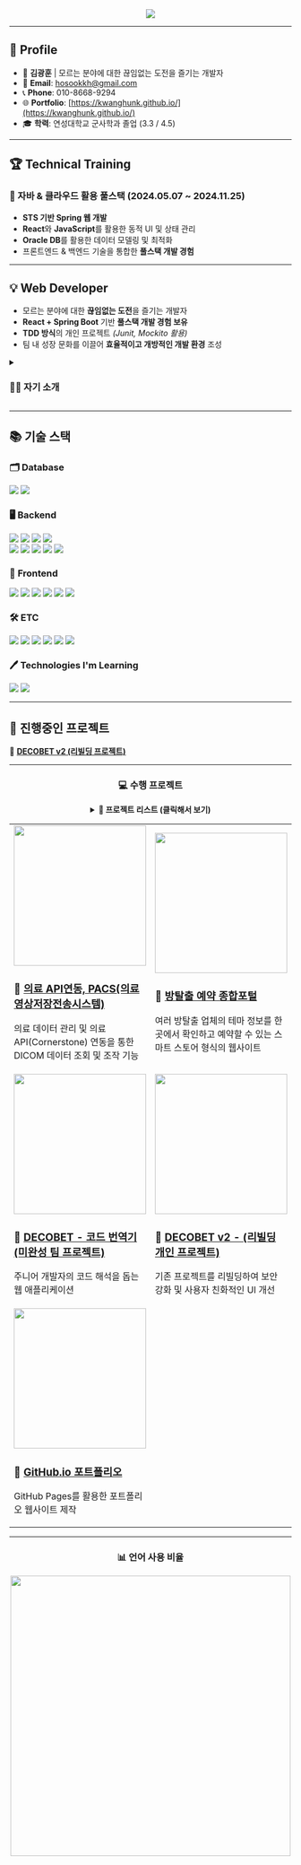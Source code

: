 <div align="center">
  	<img src="https://capsule-render.vercel.app/api?section=header&type=rounded&color=auto&height=200&text=kwanghunk%20github&animation=twinkling">
</div>

---

## 🚀 Profile  
- 👨 **김광훈** | 모르는 분야에 대한 끊임없는 도전을 즐기는 개발자 
- 📧 **Email**: hosookkh@gmail.com  
- 📞 **Phone**: 010-8668-9294  
- 🌐 **Portfolio**: [https://kwanghunk.github.io/](https://kwanghunk.github.io/)  
- 🎓 **학력**: 연성대학교 군사학과 졸업 (3.3 / 4.5)

---

## 🏆 **Technical Training**  
### 🚀 자바 & 클라우드 활용 풀스택 (2024.05.07 ~ 2024.11.25)
- **STS 기반 Spring 웹 개발**
- **React**와 **JavaScript**를 활용한 동적 UI 및 상태 관리
- **Oracle DB**를 활용한 데이터 모델링 및 최적화 
- 프론트엔드 & 백엔드 기술을 통합한 **풀스택 개발 경험**  

---

## 💡 Web Developer 
- 모르는 분야에 대한 **끊임없는 도전**을 즐기는 개발자 
- **React + Spring Boot** 기반 **풀스택 개발 경험 보유**
- **TDD 방식**의 개인 프로젝트 *(Junit, Mockito 활용)*  
- 팀 내 성장 문화를 이끌어 **효율적이고 개방적인 개발 환경** 조성

<details>
	<summary><h3>🙋‍♂️ 자기 소개</h3></summary>
	<details>
		<summary><h4>성장과정</h4></summary>
		
## 🚀 **성장 과정**
저는 **8년간의 군 복무**를 통해 **책임감, 체계적인 사고, 문제 해결 능력**을 길렀습니다.<br/>
군 조직에서 **예측 불가능한 문제 해결과 제한된 환경 속에서 최적의 해결책 도출**을 경험했습니다.<br/>
다양한 직책을 맡으며 **계획 수립부터 실행까지 주도**하며 논리적 사고력을 길렀습니다.<br/>
그러나 **더 큰 도전을 위해 개발자의 길을 선택**하게 되었고,<br/>
IT 기술이 세상을 변화시키는 모습에 매력을 느껴 **체계적인 학습을 시작**했습니다.<br/>
전역 후 **K-디지털 트레이닝 과정**에서 **Java, Spring Boot, React, DB 설계**를 집중 학습하며,<br/>
**스마트 스토어 예약 시스템과 의료영상 전달 시스템(PACS) 프로젝트**를 진행했습니다.<br/>
이를 통해 **사용자 중심의 설계와 효율적인 데이터 처리 역량**을 키울 수 있었습니다.<br/>
	</details>
 	<details>
		<summary><h4>성격의 장단점</h4></summary>
		
## 🚀 **성격의 장단점**
저는 **팀워크와 소통을 중요하게 생각하는 개발자**입니다.<br/>
군 복무 중에는 **병력 관리 및 인사 운영**을 맡으며 팀원 간 신뢰를 구축하는 법을 배웠고,<br/>
이러한 경험은 개발자로 전향한 이후 **프로젝트 협업과 커뮤니케이션 능력**으로 이어졌습니다.<br/>
**‘방탈출 예약 시스템’ 프로젝트**에서는 팀원들과의 원활한 협업을 위해<br/>
**UseCase Diagram 및 ERD 초안을 작성하며 개발 방향을 명확히 설정**했습니다.<br/>
또한 **코드 리뷰 과정에서 적극적인 의견 공유와 피드백**을 통해<br/>
팀원들과 함께 **코드 품질을 향상**시키는 경험을 했습니다.<br/>
하지만 **빠른 실행을 선호하는 성향**이 있어 가끔 **세부적인 부분을 놓칠 때**가 있었습니다.<br/>
이를 보완하기 위해 **기능 명세서를 작성하고, 코드 리뷰를 철저히 수행**하고 있습니다.<br/>
	</details>
  	<details>
		<summary><h4>직무수행 경험</h4></summary>
		
## 🚀 **직무수행 경험**
**‘스마트 스토어 예약 시스템’ 프로젝트**에서 **사용자 편의성을 고려한 예약 관리 시스템**을 개발했습니다.<br/>
**Spring Boot와 JPA를 활용하여 실시간 동시 예약 문제를 해결**하고,<br/>
데이터 무결성을 보장하기 위해 **트랜잭션 처리 및 동시성 제어**를 적용했습니다.<br/>
또한, 예약 내역 증가로 인해 발생한 성능 저하 문제를 해결하기 위해<br/>
**JPQL 및 네이티브 SQL을 활용한 쿼리 최적화와 페이징 처리**를 도입했습니다.<br/>
이를 통해 **검색 속도를 40% 이상 향상**시키며 **대량 데이터 처리 성능을 개선**할 수 있었습니다.<br/>
해당 프로젝트를 통해 **백엔드 개발에서의 동시성 문제 해결과 성능 최적화 경험**을 쌓았습니다.<br/>
앞으로도 **안정적이고 효율적인 백엔드 개발 역량을 지속적으로 키워 나가겠습니다.** <br/>
	</details>
  	<details>
		<summary><h4>입사 후 포부</h4></summary>
		
## 🚀 **입사 후 포부**
**신입 풀스택 개발자로서 역량을 지속적으로 강화하며 안정적인 서비스를 구축**하겠습니다.<br/>
**1년 내에** 회사의 기술 스택과 서비스 구조를 익히고,<br/>
실무 경험을 쌓으며 **팀 성과에 기여하는 개발자**가 되겠습니다.<br/>
**3년 내에** 주요 프로젝트에서 **기술적 의견을 제시하고 개발을 주도할 수 있는 역량**을 갖추겠습니다.<br/>
이를 위해 **기술적으로 난이도 높은 과제에 도전하며 역량을 강화**하겠습니다.<br/>
장기적으로는 **새로운 기술을 학습하고 조직의 경쟁력을 높이는 개발자**로 성장하여,<br/>
사용자와 조직 모두에게 **가치를 제공하는 혁신적인 서비스를 개발하는 것**이 목표입니다.<br/>  
	</details>
 
</details>

---

## 📚 기술 스택  

### 🗂️ **Database**  
<div>
	<img src="https://img.shields.io/badge/Oracle%20SQL-F80000?style=for-the-badge&logo=Oracle&logoColor=white" />
	<img src="https://img.shields.io/badge/MySQL-4479A1?style=for-the-badge&logo=MySQL&logoColor=white" />
 </div>

### 🖥️ **Backend**  
<div>
	<img src="https://img.shields.io/badge/Java-007396?style=for-the-badge&logo=java&logoColor=white" />
	<img src="https://img.shields.io/badge/SpringBoot-6DB33F?style=for-the-badge&logo=springboot&logoColor=white" />
	<img src="https://img.shields.io/badge/SpringSecurity-6DB33F?style=for-the-badge&logo=springsecurity&logoColor=white" />
	<img src="https://img.shields.io/badge/jpa-6DB33F?style=for-the-badge&logo=jpa&logoColor=white">
	<br />
 	<img src="https://img.shields.io/badge/json%20web%20tokens-%23000000.svg?&style=for-the-badge&logo=json%20web%20tokens&logoColor=white" />
	<img src="https://img.shields.io/badge/node.js-%23339933.svg?&style=for-the-badge&logo=node.js&logoColor=white" />
	<img src="https://img.shields.io/badge/Redis-%23DC382D.svg?&style=for-the-badge&logo=redis&logoColor=white" />
	<img src="https://img.shields.io/badge/JUnit5-25A162?style=for-the-badge&logo=junit5&logoColor=white" />
	<img src="https://img.shields.io/badge/Mockito-6DB33F?style=for-the-badge&logo=mockito&logoColor=white" />
</div>

### 🎨 **Frontend** 
<div>
	<img src="https://img.shields.io/badge/react-%2361DAFB.svg?&style=for-the-badge&logo=react&logoColor=black" />
	<img src="https://img.shields.io/badge/HTML5-E34F26?style=for-the-badge&logo=HTML5&logoColor=white" />
	<img src="https://img.shields.io/badge/CSS3-1572B6?style=for-the-badge&logo=CSS3&logoColor=white" />
	<img src="https://img.shields.io/badge/JavaScript-F7DF1E?style=for-the-badge&logo=JavaScript&logoColor=white" />
	<img src="https://img.shields.io/badge/jQuery-0769AD?style=for-the-badge&logo=jQuery&logoColor=white" />
	<img src="https://img.shields.io/badge/bootstrap-%237952B3.svg?&style=for-the-badge&logo=bootstrap&logoColor=white" />
</div>

### 🛠 **ETC**  
<div>
	<img src="https://img.shields.io/badge/GitHub%20Actions-2088FF?style=for-the-badge&logo=github-actions&logoColor=white" />
	<img src="https://img.shields.io/badge/git-%23F05032.svg?&style=for-the-badge&logo=git&logoColor=white" />
	<img src="https://img.shields.io/badge/GitHub-181717?style=for-the-badge&logo=GitHub&logoColor=white" />
	<img src="https://img.shields.io/badge/Visual%20Studio%20Code-007ACC?style=for-the-badge&logo=VisualStudioCode&logoColor=white" />
	<img src="https://img.shields.io/badge/Tomcat-F8DC75?style=for-the-badge&logo=ApacheTomcat&logoColor=white" />
	<img src="https://img.shields.io/badge/amazon%20aws-%23232F3E.svg?&style=for-the-badge&logo=amazon%20aws&logoColor=white" />
</div>

### 🖊️ **Technologies I'm Learning**  
<div>
	<img src="https://img.shields.io/badge/Python-3776AB?style=for-the-badge&logo=python&logoColor=white" />
	<img src="https://img.shields.io/badge/PostgreSQL-336791?style=for-the-badge&logo=PostgreSQL&logoColor=white" />
</div>

---

## 🎯 진행중인 프로젝트  
🔹 **[DECOBET v2 (리빌딩 프로젝트)](https://github.com/kwanghunk/TEC-WEB-Project)**  

---

<div align="center">
	<h3>💻 수행 프로젝트</h3>
	<details>
		<summary><b>📂 프로젝트 리스트 (클릭해서 보기)</b></summary>
		<br>
		<table>
			<tr>
				<th>프로젝트</th>
				<th>설명</th>
			</tr>
			<tr>
				<td><a href="https://github.com/kwanghunk/PACS-WEB-Project">📸 PACS 의료 영상 시스템</a></td>
				<td>의료 API(Cornerstone) 연동, 의료 데이터 관리</td>
			</tr>
			<tr>
				<td><a href="https://github.com/kwanghunk/ECR-WEB-Project">🧩 방탈출 예약 플랫폼</a></td>
				<td>여러 업체의 방탈출 정보를 통합 제공</td>
			</tr>
			<tr>
				<td><a href="https://github.com/kwanghunk/Third-WEB-Project">📸 DECOBET (주니어 코드 번역기)</a></td>
				<td>코드 번역을 통해 주니어 개발자 지원</td>
			</tr>
			<tr>
				<td><a href="https://github.com/kwanghunk/TEC-WEB-Project">🧩 DECOBET v2</a></td>
				<td>기존 프로젝트 리빌딩 및 보안 강화</td>
			</tr>
			<tr>
				<td><a href="https://kwanghunk.github.io/">📸 GitHub.io 포트폴리오</a></td>
				<td>개인 포트폴리오 제작</td>
			</tr>
		</table>
	</details>
	<table>
		<tr>
			<td width="50%">
				<a href="https://github.com/kwanghunk/PACS-WEB-Project">
					<img src="https://github.com/user-attachments/assets/4f31afba-d3a5-4964-b88d-6e9cf5cedca2" width="100%" height="250px">
				</a>
				<h3>📸 <a href="https://github.com/kwanghunk/PACS-WEB-Project">의료 API연동, PACS(의료영상저장전송시스템)</a></h3>
				<p>의료 데이터 관리 및 의료 API(Cornerstone) 연동을 통한 DICOM 데이터 조회 및 조작 기능</p>
			</td>
			<td width="50%">
				<a href="https://github.com/kwanghunk/ECR-WEB-Project">
					<img src="https://github.com/user-attachments/assets/06a4c399-3a5b-4a43-a844-5b9949aecb0b" width="100%" height="250px">
				</a>
				<h3>🧩 <a href="https://github.com/kwanghunk/ECR-WEB-Project">방탈출 예약 종합포털</a></h3>
				<p>여러 방탈출 업체의 테마 정보를 한 곳에서 확인하고 예약할 수 있는 스마트 스토어 형식의 웹사이트</p>
			</td>
		</tr>
		<tr>
			<td width="50%">
				<a href="https://github.com/kwanghunk/Third-WEB-Project">
					<img src="https://github.com/user-attachments/assets/3db99bf6-eeab-4384-8d38-1f2069010ac1" width="100%" height="250px">
				</a>
				<h3>📸 <a href="https://github.com/kwanghunk/Third-WEB-Project">DECOBET - 코드 번역기 (미완성 팀 프로젝트)</a></h3>
				<p>주니어 개발자의 코드 해석을 돕는 웹 애플리케이션</p>
			</td>
			<td width="50%">
				<a href="https://github.com/kwanghunk/TEC-WEB-Project">
					<img src="https://github.com/user-attachments/assets/a2344a21-4df5-46f8-8ac2-baf0410db497" width="100%" height="250px">
				</a>
				<h3>🧩 <a href="https://github.com/kwanghunk/TEC-WEB-Project">DECOBET v2 - (리빌딩 개인 프로젝트)</a></h3>
				<p>기존 프로젝트를 리빌딩하여 보안 강화 및 사용자 친화적인 UI 개선</p>
			</td>
		</tr>
		<tr>
			<td width="50%">
				<a href="https://kwanghunk.github.io/">
					<img src="https://github.com/user-attachments/assets/a709b2d6-cb42-4304-b417-7e07a5424b76" width="100%" height="250px">
				</a>
				<h3>📸 <a href="https://kwanghunk.github.io/">GitHub.io 포트폴리오</a></h3>
				<p>GitHub Pages를 활용한 포트폴리오 웹사이트 제작</p>
			</td>
		</tr>
	</table>
</div>

---


<div align="center">
	<h3>📊 언어 사용 비율</h3>
	<img src="https://github-readme-stats.vercel.app/api/top-langs/?username=kwanghunk&layout=compact&theme=tokyonight" width="500px" />
</div>
